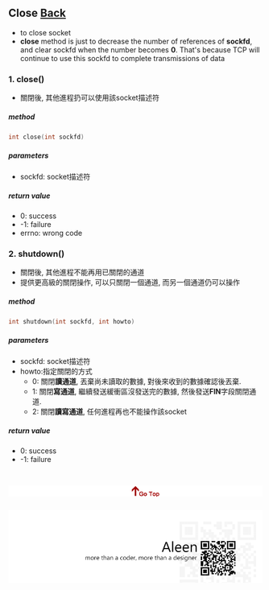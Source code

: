 ## Close [Back](./../Coding.md)

- to close socket
- **close** method is just to decrease the number of references of **sockfd**, and clear sockfd when the number becomes **0**. That's because TCP will continue to  use this sockfd to complete transmissions of data

### 1. close()
- 關閉後, 其他進程扔可以使用該socket描述符

##### method

```c
int close(int sockfd)
```

##### parameters
- sockfd: socket描述符

##### return value
- 0: success
- -1: failure
- errno: wrong code

### 2. shutdown()
- 關閉後, 其他進程不能再用已關閉的通道
- 提供更高級的關閉操作, 可以只關閉一個通道, 而另一個通道仍可以操作


##### method

```c
int shutdown(int sockfd, int howto)
```

##### parameters
- sockfd: socket描述符
- howto:指定關閉的方式
	- 0: 關閉**讀通道**, 丟棄尚未讀取的數據, 對後來收到的數據確認後丟棄.
	- 1: 關閉**寫通道**, 繼續發送緩衝區沒發送完的數據, 然後發送**FIN**字段關閉通道.
	- 2: 關閉**讀寫通道**, 任何進程再也不能操作該socket

##### return value
- 0: success
- -1: failure

<a href="#" style="left:200px;"><img src="./../../../pic/gotop.png"></a>
=====
<a href="http://aleen42.github.io/" target="_blank" ><img src="./../../../pic/tail.gif"></a>
